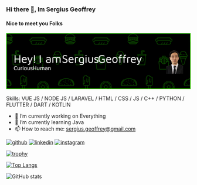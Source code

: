 ### Hi there 👋, Im Sergius Geoffrey
#### Nice to meet you Folks
![Header](./github-header-image.png)


Skills: VUE JS / NODE JS / LARAVEL / HTML / CSS / JS / C++ / PYTHON / FLUTTER / DART / KOTLIN

- 🔭 I’m currently working on Everything 
- 🌱 I’m currently learning Java 
- 📫 How to reach me: sergius.geoffrey@gmail.com 


[<img src='https://cdn.jsdelivr.net/npm/simple-icons@3.0.1/icons/github.svg' alt='github' height='40'>](https://github.com/sergiusgeoffrey)  [<img src='https://cdn.jsdelivr.net/npm/simple-icons@3.0.1/icons/linkedin.svg' alt='linkedin' height='40'>](https://www.linkedin.com/in/sergius-geoffrey-b13982208/)  [<img src='https://cdn.jsdelivr.net/npm/simple-icons@3.0.1/icons/instagram.svg' alt='instagram' height='40'>](https://www.instagram.com/sergius_geoffrey/)  

[![trophy](https://github-profile-trophy.vercel.app/?username=sergiusgeoffrey)](https://github.com/ryo-ma/github-profile-trophy)

[![Top Langs](https://github-readme-stats.vercel.app/api/top-langs/?username=sergiusgeoffrey)](https://github.com/anuraghazra/github-readme-stats)

![GitHub stats](https://github-readme-stats.vercel.app/api?username=sergiusgeoffrey&show_icons=true)   

